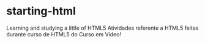 # starting-html
Learning and studying a little of HTML5
Atividades referente a HTML5 feitas durante curso de HTML5 do Curso em Vídeo!
